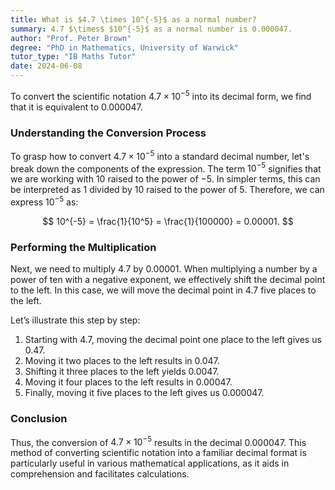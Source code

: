 ```yaml
---
title: What is $4.7 \times 10^{-5}$ as a normal number?
summary: 4.7 $\times$ $10^{-5}$ as a normal number is 0.000047.
author: "Prof. Peter Brown"
degree: "PhD in Mathematics, University of Warwick"
tutor_type: "IB Maths Tutor"
date: 2024-06-08
---
```


To convert the scientific notation $4.7 \times 10^{-5}$ into its decimal form, we find that it is equivalent to $0.000047$.

### Understanding the Conversion Process

To grasp how to convert $4.7 \times 10^{-5}$ into a standard decimal number, let's break down the components of the expression. The term $10^{-5}$ signifies that we are working with $10$ raised to the power of $-5$. In simpler terms, this can be interpreted as $1$ divided by $10$ raised to the power of $5$. Therefore, we can express $10^{-5}$ as:

$$
10^{-5} = \frac{1}{10^5} = \frac{1}{100000} = 0.00001.
$$

### Performing the Multiplication

Next, we need to multiply $4.7$ by $0.00001$. When multiplying a number by a power of ten with a negative exponent, we effectively shift the decimal point to the left. In this case, we will move the decimal point in $4.7$ five places to the left.

Let’s illustrate this step by step:

1. Starting with $4.7$, moving the decimal point one place to the left gives us $0.47$.
2. Moving it two places to the left results in $0.047$.
3. Shifting it three places to the left yields $0.0047$.
4. Moving it four places to the left results in $0.00047$.
5. Finally, moving it five places to the left gives us $0.000047$.

### Conclusion

Thus, the conversion of $4.7 \times 10^{-5}$ results in the decimal $0.000047$. This method of converting scientific notation into a familiar decimal format is particularly useful in various mathematical applications, as it aids in comprehension and facilitates calculations.
    